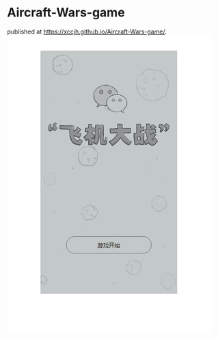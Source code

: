 # Aircraft-Wars-game
published at https://xccjh.github.io/Aircraft-Wars-game/.
![image](https://github.com/xccjh/Aircraft-Wars-game/blob/master/images/%E5%B0%8FQ%E6%88%AA%E5%9B%BE-20190412123235.png)
